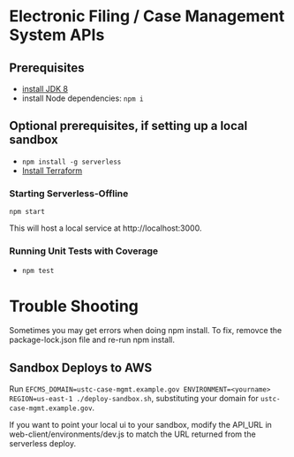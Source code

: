 # Electronic Filing / Case Management System APIs

## Prerequisites

- [install JDK 8](https://www.oracle.com/technetwork/java/javase/downloads/jdk8-downloads-2133151.html)
- install Node dependencies: `npm i`

## Optional prerequisites, if setting up a local sandbox

- `npm install -g serverless`
- [Install Terraform](https://www.terraform.io/intro/getting-started/install.html)

### Starting Serverless-Offline

`npm start`

This will host a local service at http://localhost:3000.

### Running Unit Tests with Coverage

- `npm test`

# Trouble Shooting

Sometimes you may get errors when doing npm install.  To fix, removce the package-lock.json file and re-run npm install.

## Sandbox Deploys to AWS

Run `EFCMS_DOMAIN=ustc-case-mgmt.example.gov ENVIRONMENT=<yourname> REGION=us-east-1 ./deploy-sandbox.sh`, substituting your domain for `ustc-case-mgmt.example.gov`.

If you want to point your local ui to your sandbox, modify the API_URL in web-client/environments/dev.js to match the URL returned from the serverless deploy.